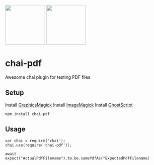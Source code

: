 <img src="https://avatars1.githubusercontent.com/u/1515293?s=280&v=4" height="128"> <img src="https://upload.wikimedia.org/wikipedia/commons/thumb/8/87/PDF_file_icon.svg/833px-PDF_file_icon.svg.png" height="128">
# chai-pdf

Awesome chai plugin for testing PDF files

## Setup
Install [GraphicsMagick](http://www.graphicsmagick.org/README.html)
Install [ImageMagick](https://imagemagick.org/script/download.php)
Install [GhostScript](https://www.ghostscript.com/download.html)

```
npm install chai-pdf
```

## Usage

```
var chai = require('chai');
chai.use(require('chai-pdf'));

await expect("ActualPdfFilename").to.be.samePdfAs("ExpectedPdfFilename)
```
